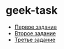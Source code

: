 # geek-task
- [Первое задание](https://github.com/NekitSan/geek-task/blob/main/one/index.php)
- [Второе задание](https://github.com/NekitSan/geek-task/blob/main/two/index.php)
- [Третье задание](https://github.com/NekitSan/geek-task/blob/main/three/index.php)